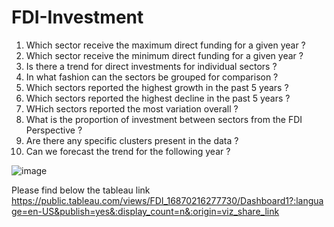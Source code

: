 # FDI-Investment

1. Which sector receive the maximum direct funding for a given year ?
2. Which sector receive the minimum direct funding for a given year ?
3. Is there a trend for direct investments for individual sectors ?
4. In what fashion can the sectors be grouped for comparison ?
5. Which sectors reported the highest growth in the past 5 years ?
6. Which sectors reported the highest decline in the past 5 years ?
7. WHich sectors reported the most variation overall ?
8. What is the proportion of investment between sectors from the FDI Perspective ?
9. Are there any specific clusters present in the data ?
10. Can we forecast the trend for the following year ?

![image](https://github.com/0Nits/FDI-Investment/assets/32134641/a6b5c01a-5917-4b64-b398-b38891629f0c)

Please find below the tableau link
https://public.tableau.com/views/FDI_16870216277730/Dashboard1?:language=en-US&publish=yes&:display_count=n&:origin=viz_share_link
